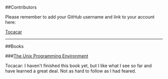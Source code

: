 ##Contributors

Please remember to add your GitHub username and link to your account here:

[Tocacar](https://github.com/tocacar)

-------

##Books

###[The Unix Programming Environment](http://www.amazon.com/Programming-Environment-Prentice-Hall-Software-Series/dp/013937681X)

Tocacar: I haven't finished this book yet, but I like what I see so far and have learned a great deal. Not as hard to follow as I had feared.
